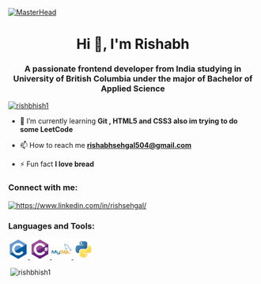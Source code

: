 [![MasterHead](https://upload.wikimedia.org/wikipedia/commons/thumb/0/01/LinkedIn_Logo.svg/2560px-LinkedIn_Logo.svg.png)](https://www.linkedin.com/in/rishsehgal/)
<h1 align="center">Hi 👋, I'm Rishabh</h1>
<h3 align="center">A passionate frontend developer from India studying in University of British Columbia under the major of Bachelor of Applied Science</h3>



<p align="left"> <a href="https://github.com/ryo-ma/github-profile-trophy"><img src="https://github-profile-trophy.vercel.app/?username=rishbhish1" alt="rishbhish1" /></a> </p>

- 🌱 I’m currently learning **Git , HTML5 and CSS3 also im trying to do some LeetCode**

- 📫 How to reach me **rishabhsehgal504@gmail.com**

- ⚡ Fun fact **I love bread**

<h3 align="left">Connect with me:</h3>
<p align="left">
<a href="https://linkedin.com/in/https://www.linkedin.com/in/rishsehgal/" target="blank"><img align="center" src="https://raw.githubusercontent.com/rahuldkjain/github-profile-readme-generator/master/src/images/icons/Social/linked-in-alt.svg" alt="https://www.linkedin.com/in/rishsehgal/" height="30" width="40" /></a>
</p>

<h3 align="left">Languages and Tools:</h3>
<p align="left"> <a href="https://www.cprogramming.com/" target="_blank" rel="noreferrer"> <img src="https://raw.githubusercontent.com/devicons/devicon/master/icons/c/c-original.svg" alt="c" width="40" height="40"/> </a> <a href="https://www.w3schools.com/cs/" target="_blank" rel="noreferrer"> <img src="https://raw.githubusercontent.com/devicons/devicon/master/icons/csharp/csharp-original.svg" alt="csharp" width="40" height="40"/> </a> <a href="https://www.mysql.com/" target="_blank" rel="noreferrer"> <img src="https://raw.githubusercontent.com/devicons/devicon/master/icons/mysql/mysql-original-wordmark.svg" alt="mysql" width="40" height="40"/> </a> <a href="https://www.python.org" target="_blank" rel="noreferrer"> <img src="https://raw.githubusercontent.com/devicons/devicon/master/icons/python/python-original.svg" alt="python" width="40" height="40"/> </a> </p>

<p>&nbsp;<img align="center" src="https://github-readme-stats.vercel.app/api?username=rishbhish1&show_icons=true&locale=en" alt="rishbhish1" /></p>
